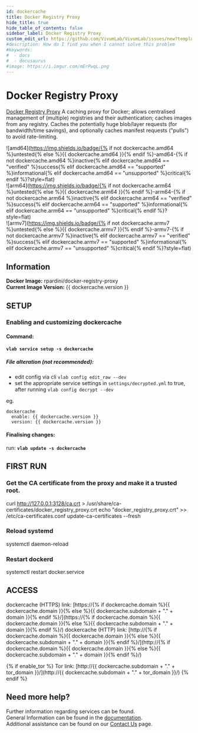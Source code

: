 ```yaml
---
id: dockercache
title: Docker Registry Proxy
hide_title: true
hide_table_of_contents: false
sidebar_label: Docker Registry Proxy
custom_edit_url: https://github.com/VivumLab/VivumLab/issues/new?template=documentation.md
#description: How do I find you when I cannot solve this problem
#keywords:
#  - docs
#  - docusaurus
#image: https://i.imgur.com/mErPwqL.png
---
```


# Docker Registry Proxy

[Docker Registry Proxy](https://github.com/rpardini/docker-registry-proxy) A caching proxy for Docker; allows centralised management of (multiple) registries and their authentication; caches images from any registry. Caches the potentially huge blob/layer requests (for bandwidth/time savings), and optionally caches manifest requests ("pulls") to avoid rate-limiting.

![amd64](https://img.shields.io/badge/{% if not dockercache.amd64 %}untested{% else %}{{ dockercache.amd64 }}{% endif %}-amd64-{% if not dockercache.amd64 %}inactive{% elif dockercache.amd64 == "verified" %}success{% elif dockercache.amd64 == "supported" %}informational{% elif dockercache.amd64 == "unsupported" %}critical{% endif %}?style=flat) <br />
![arm64](https://img.shields.io/badge/{% if not dockercache.arm64 %}untested{% else %}{{ dockercache.arm64 }}{% endif %}-arm64-{% if not dockercache.arm64 %}inactive{% elif dockercache.arm64 == "verified" %}success{% elif dockercache.arm64 == "supported" %}informational{% elif dockercache.arm64 == "unsupported" %}critical{% endif %}?style=flat) <br />
![armv7](https://img.shields.io/badge/{% if not dockercache.armv7 %}untested{% else %}{{ dockercache.armv7 }}{% endif %}-armv7-{% if not dockercache.armv7 %}inactive{% elif dockercache.armv7 == "verified" %}success{% elif dockercache.armv7 == "supported" %}informational{% elif dockercache.armv7 == "unsupported" %}critical{% endif %}?style=flat) <br />

## Information


**Docker Image:** rpardini/docker-registry-proxy <br />
**Current Image Version:** {{ dockercache.version }}

## SETUP

### Enabling and customizing dockercache

#### Command:

**`vlab service setup -s dockercache`**

##### File alteration (not recommended):

- edit config via cli `vlab config edit_raw --dev`
- set the appropriate service settings in `settings/decrypted.yml` to true, after running `vlab config decrypt --dev`

eg.
```
dockercache
  enable: {{ dockercache.version }}
  version: {{ dockercache.version }}
```

#### Finalising changes:

run: **`vlab update -s dockercache`**

## FIRST RUN

### Get the CA certificate from the proxy and make it a trusted root.
curl http://127.0.0.1:3128/ca.crt > /usr/share/ca-certificates/docker_registry_proxy.crt
echo "docker_registry_proxy.crt" >> /etc/ca-certificates.conf
update-ca-certificates --fresh

### Reload systemd
systemctl daemon-reload

### Restart dockerd
systemctl restart docker.service

## ACCESS

dockercache (HTTPS) link: [https://{% if dockercache.domain %}{{ dockercache.domain }}{% else %}{{ dockercache.subdomain + "." + domain }}{% endif %}/](https://{% if dockercache.domain %}{{ dockercache.domain }}{% else %}{{ dockercache.subdomain + "." + domain }}{% endif %}/)
dockercache (HTTP) link: [http://{% if dockercache.domain %}{{ dockercache.domain }}{% else %}{{ dockercache.subdomain + "." + domain }}{% endif %}/](http://{% if dockercache.domain %}{{ dockercache.domain }}{% else %}{{ dockercache.subdomain + "." + domain }}{% endif %}/)

{% if enable_tor %}
Tor link: [http://{{ dockercache.subdomain + "." + tor_domain }}/](http://{{ dockercache.subdomain + "." + tor_domain }}/)
{% endif %}

## Need more help?
Further information regarding services can be found. <br />
General Information can be found in the [documentation](https://vivumlab.com/docs). <br />
Additional assistance can be found on our [Contact Us](https://vivumlab.com/docs/contact) page.
